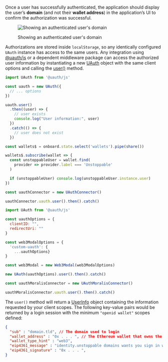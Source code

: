 Once a user has successfully authenticated, the application should display the user’s **domain** (and not their **wallet address**) in the application’s UI to confirm the authorization was successful.

<figure>

![Showing an authenticated user's domain](/images/third-UI-example-login-domains.png '#width=50%')

<figcaption>Showing an authenticated user's domain</figcaption>
</figure>

Authorizations are stored inside `localStorage`, so any identically configured `UAuth` instance has access to the same users.
Any integration using [@uauth/js](/identity/sdk-and-libraries/uauth-js.md) or a dependent middleware package can access the authorized user information by instantiating a new [UAuth](/identity/sdk-and-libraries/uauth-js.md#client) object with the same client options and calling the [user()](/identity/sdk-and-libraries/uauth-js.md#user) method.

```javascript {% title="@uauth/js" %}
import UAuth from '@uauth/js'

const uauth = new UAuth({
  // ... options
})

uauth.user()
  .then((user) => {
    // user exists
    console.log("User information:", user)
  })
  .catch(() => {
    // user does not exist
  })
```

```javascript {% title="web3-onboard" %}
const wallets$ = onboard.state.select('wallets').pipe(share())

wallets$.subscribe(wallet => {
  const unstoppableUser = wallet.find(
    provider => provider.label === 'Unstoppable'
  )

  if (unstoppableUser) console.log(unstoppableUser.instance.user)
})
```

```javascript {% title="web3-react" %}
const uauthConnector = new UAuthConnector()

uauthConnector.uauth.user().then().catch()
```

```javascript {% title="web3modal" %}
import UAuth from '@uauth/js'

const uauthOptions = {
  clientID: "",
  redirectUri: ""
}

const web3ModalOptions = {
  'custom-uauth': {
    ...uauthOptions}
}

const web3Modal = new Web3Modal(web3ModalOptions)

new UAuth(uauthOptions).user().then().catch()
```

```javascript {% title="moralis" %}
const uauthMoralisConnector = new UAuthMoralisConnector()

uauthMoralisConnector.uauth.user().then().catch()

```

The `user()` method will return a [UserInfo](/identity/sdk-and-libraries/uauth-js.md#userinfo) object containing the information requested by your client scopes. The following key-value pairs would be returned by a login session with the minimum `"openid wallet"` scopes defined:

```json
{
  "sub" : "domain.tld", // The domain used to login
  "wallet_address" : "0x . . . ", // The Ethereum wallet that owns the domain
  "wallet_type_hint" : "web3",
  "eip4361_message" : "identity.unstoppable domains wants you sign in with your Ethereum account: . . . ",
  "eip4361_signature" : "0x . . . ",
}
```

